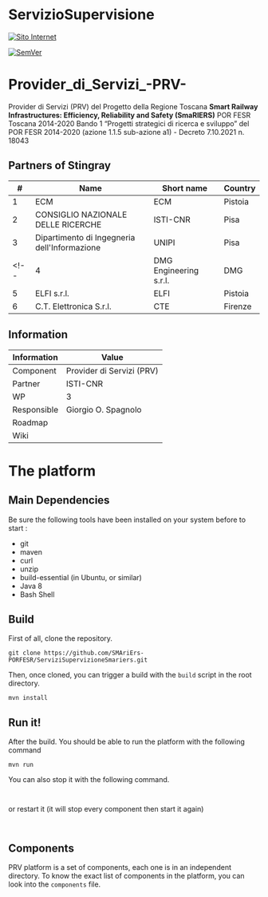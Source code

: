 # ServizioSupervisione

<!--[![Build Status](https://travis-ci.org/stingray-PORFESR2017/Provider_di_Servizi.svg?branch=master)](https://travis-ci.org/stingray-PORFESR2017/Provider_di_Servizi)

[![License: GPL v3](https://img.shields.io/badge/License-GPL%20v3-blue.svg)](https://www.gnu.org/licenses/gpl-3.0)

[![Coverage Status](https://coveralls.io/repos/github/stingray-PORFESR2017/Provider_di_Servizi/badge.svg?branch=vDevel)](https://coveralls.io/github/stingray-PORFESR2017/Provider_di_Servizi?branch=vDevel)-->

[![Sito Internet](https://img.shields.io/badge/ISTI-smariers-blue.svg)](https://smariers.isti.cnr.it)

[![SemVer](https://img.shields.io/badge/SemVer-0.0.1-ff69b4.svg)](https://semver.org/lang/it/)



# Provider_di_Servizi_-PRV-
Provider di Servizi (PRV) del Progetto della Regione Toscana **Smart Railway Infrastructures: Efficiency, Reliability and Safety (SmaRIERS)** POR FESR Toscana 2014-2020
 Bando 1 “Progetti strategici di ricerca e sviluppo” del POR FESR 2014-2020 (azione 1.1.5 sub-azione a1) - Decreto 7.10.2021 n. 18043




## Partners of Stingray

|  #  | Name                                         | Short name    | Country     |
| --- | -------------------------------------------- | ------------- | ----------- |
|  1  | ECM                                          | ECM           | Pistoia     |
|  2  | CONSIGLIO NAZIONALE DELLE RICERCHE           | ISTI-CNR      | Pisa        |
|  3  | Dipartimento di Ingegneria dell'Informazione | UNIPI         | Pisa        |
<!--|  4  | DMG Engineering s.r.l.                       | DMG           | Pistoia     |
|  5  | ELFI s.r.l.                                  | ELFI          | Pistoia     |
|  6  | C.T. Elettronica S.r.l.                      | CTE           | Firenze     |-->

## Information

Information   | Value
------------- | --------
Component     | Provider di Servizi (PRV)
Partner       | ISTI-CNR
WP            | 3
Responsible   | Giorgio O. Spagnolo <spagnolo at isti.cnr.it>
Roadmap       |
Wiki          |

# The platform
## Main Dependencies
Be sure the following tools have been installed on your system before to start :
 * git
 * maven
 * curl
 * unzip
 * build-essential (in Ubuntu, or similar)
 * Java 8
 * Bash Shell

## Build
First of all, clone the repository.

```
git clone https://github.com/SMAriErs-PORFESR/ServiziSupervizioneSmariers.git
```

Then, once cloned, you can trigger a build with the `build` script in the root directory.
```
mvn install
```

## Run it!
After the build.  You should be able to run the platform with the
following command

```
mvn run
```

You can also stop it with the following command.
```
 
```
or restart it (it will stop every component then start it again)
```
 
```

<!---Once the platform is started, access it on `http://localhost:9090/xwiki` in your web-browser.-->

## Components
PRV platform is a set of components, each one is in an independent
directory.  To know the exact list of components in the platform, you can look
into the `components` file.
